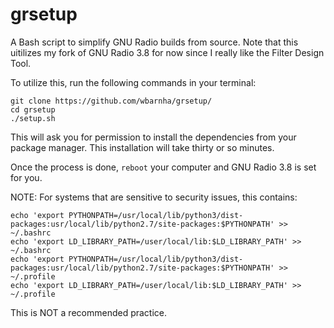 # grsetup
A Bash script to simplify GNU Radio builds from source. Note that this uitilizes my fork of GNU Radio 3.8 for now since I really like the Filter Design Tool.

To utilize this, run the following commands in your terminal:
```
git clone https://github.com/wbarnha/grsetup/
cd grsetup
./setup.sh
```
This will ask you for permission to install the dependencies from your package manager. This installation will take thirty or so minutes.

Once the process is done, `reboot` your computer and GNU Radio 3.8 is set for you.

NOTE: For systems that are sensitive to security issues, this contains:
```
echo 'export PYTHONPATH=/usr/local/lib/python3/dist-packages:usr/local/lib/python2.7/site-packages:$PYTHONPATH' >> ~/.bashrc 
echo 'export LD_LIBRARY_PATH=/user/local/lib:$LD_LIBRARY_PATH' >> ~/.bashrc
echo 'export PYTHONPATH=/usr/local/lib/python3/dist-packages:usr/local/lib/python2.7/site-packages:$PYTHONPATH' >> ~/.profile
echo 'export LD_LIBRARY_PATH=/user/local/lib:$LD_LIBRARY_PATH' >> ~/.profile
```
This is NOT a recommended practice.
